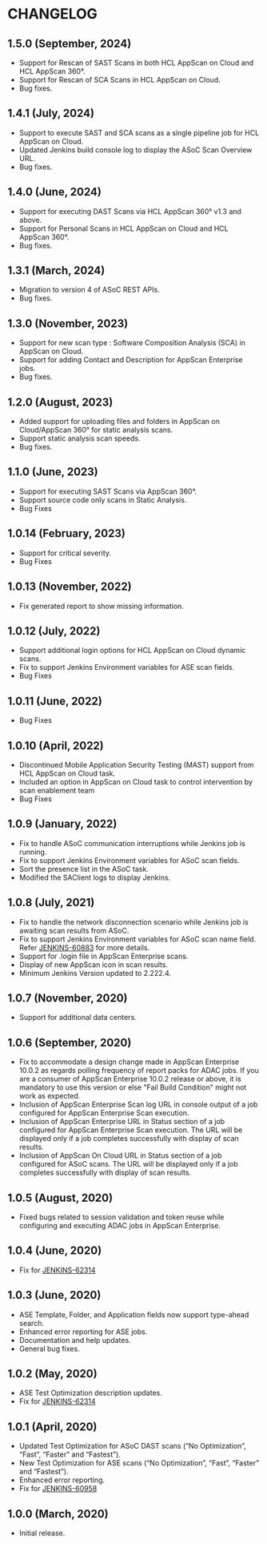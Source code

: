 CHANGELOG
=========
1.5.0 (September, 2024)
------
- Support for Rescan of SAST Scans in both HCL AppScan on Cloud and HCL AppScan 360°.
- Support for Rescan of SCA Scans in HCL AppScan on Cloud.
- Bug fixes.

1.4.1 (July, 2024)
------
- Support to execute SAST and SCA scans as a single pipeline job for HCL AppScan on Cloud.
- Updated Jenkins build console log to display the ASoC Scan Overview URL.
- Bug fixes.

1.4.0 (June, 2024)
------
- Support for executing DAST Scans via HCL AppScan 360° v1.3 and above.
- Support for Personal Scans in HCL AppScan on Cloud and HCL AppScan 360°.
- Bug fixes.

1.3.1 (March, 2024)
------
- Migration to version 4 of ASoC REST APIs.
- Bug fixes.

1.3.0 (November, 2023)
------
- Support for new scan type : Software Composition Analysis (SCA) in AppScan on Cloud.
- Support for adding Contact and Description for AppScan Enterprise jobs.
- Bug fixes.

1.2.0 (August, 2023)
------
- Added support for uploading files and folders in AppScan on Cloud/AppScan 360° for static analysis scans.
- Support static analysis scan speeds.
- Bug fixes.

1.1.0 (June, 2023)
------
- Support for executing SAST Scans via AppScan 360°.
- Support source code only scans in Static Analysis.
- Bug Fixes

1.0.14 (February, 2023)
------
* Support for critical severity.
* Bug Fixes
  
1.0.13 (November, 2022)
------
* Fix generated report to show missing information.

1.0.12 (July, 2022)
------
* Support additional login options for HCL AppScan on Cloud dynamic scans.
* Fix to support Jenkins Environment variables for ASE scan fields.
* Bug Fixes

1.0.11 (June, 2022)
------
* Bug Fixes

1.0.10 (April, 2022)
------
* Discontinued Mobile Application Security Testing (MAST) support from HCL AppScan on Cloud task.
* Included an option in AppScan on Cloud task to control intervention by scan enablement team
* Bug Fixes

1.0.9 (January, 2022)
------
* Fix to handle ASoC communication interruptions while Jenkins job is running.
* Fix to support Jenkins Environment variables for ASoC scan fields.
* Sort the presence list in the ASoC task.
* Modified the SAClient logs to display Jenkins.

1.0.8 (July, 2021)
------
* Fix to handle the network disconnection scenario while Jenkins job is awaiting scan results from ASoC.
* Fix to support Jenkins Environment variables for ASoC scan name field. Refer [JENKINS-60883](https://issues.jenkins-ci.org/browse/JENKINS-60883) for more details.
* Support for .login file in AppScan Enterprise scans.
* Display of new AppScan icon in scan results.
* Minimum Jenkins Version updated to 2.222.4.

1.0.7 (November, 2020)
------
* Support for additional data centers.

1.0.6 (September, 2020)
------
* Fix to accommodate a design change made in AppScan Enterprise 10.0.2 as regards polling frequency of report packs for ADAC jobs. If you are a consumer of AppScan Enterprise 10.0.2 release or above, it is mandatory to use this version or else "Fail Build Condition" might not work as expected.
* Inclusion of AppScan Enterprise Scan log URL in console output of a job configured for AppScan Enterprise Scan execution.
* Inclusion of AppScan Enterprise URL in Status section of a job configured for AppScan Enterprise Scan execution. The URL will be displayed only if a job completes successfully with display of scan results.
* Inclusion of AppScan On Cloud URL in Status section of a job configured for ASoC scans. The URL will be displayed only if a job completes successfully with display of scan results.

1.0.5 (August, 2020)
------
* Fixed bugs related to session validation and token reuse while configuring and executing ADAC jobs in AppScan Enterprise.

1.0.4 (June, 2020)
------
* Fix for [JENKINS-62314](https://issues.jenkins-ci.org/browse/JENKINS-62314)

1.0.3 (June, 2020)
------
* ASE Template, Folder, and Application fields now support type-ahead search.
* Enhanced error reporting for ASE jobs.
* Documentation and help updates.
* General bug fixes.

1.0.2 (May, 2020)
------
* ASE Test Optimization description updates.
* Fix for [JENKINS-62314](https://issues.jenkins-ci.org/browse/JENKINS-62314)

1.0.1 (April, 2020)
------
* Updated Test Optimization for ASoC DAST scans (“No Optimization”, “Fast”, “Faster” and “Fastest”).
* New Test Optimization for ASE scans (“No Optimization”, “Fast”, “Faster” and “Fastest”).
* Enhanced error reporting.
* Fix for [JENKINS-60958](https://issues.jenkins-ci.org/browse/JENKINS-60958)

1.0.0 (March, 2020)
------
* Initial release.
